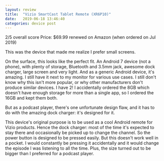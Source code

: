 ```yaml
---
layout: review
title:  "Vizio SmartCast Tablet Remote (XR6P10)"
date:   2019-06-18 13:46:40
categories: device post
---
```

2/5 overall score
Price: $69.99 renewed on Amazon (when ordered on Jul 2019)

This was the device that made me realize I prefer small screens.

On the surface, this looks like the perfect fit. An Android 7 device (not a phone), with plenty of storage, Bluetooth and 3.5mm jack, awesome dock charger, large screen and very light. And as a generic Android device, it's amazing. I still have it next to my monitor for various use cases. I still don't know why this isn't more popular, or why other manufacturers don't produce similar devices. I have 2! I accidentally ordered the 8GB which doesn't have enough storage for more than a single app, so I ordered the 16GB and kept them both.

But as a podcast player, there's one unfortunate design flaw, and it has to do with the amazing dock charger: it's designed for it. 

This device's original purpose is to be used as a cool Android remote for Vizio products. Hence the dock charger: most of the time it's expected to stay there and occasionally be picked up to change the channel. So the power button is designed to be pressed easily. But this doesn't work well in a pocket. I would constantly be pressing it accidentally and it would change the episode I was listening to all the time. Plus, the size turned out to be bigger than I preferred for a podcast player.